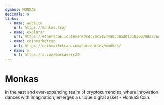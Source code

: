 ```yaml
---
symbol: MONKAS
decimals: 9
links:
  - name: website
    url: https://monkas.top/
  - name: explorer
    url: https://etherscan.io/token/0xdc7ac5d5d4a9c3b5d8f3183058a92776dc12f4f3
  - name: coinmarketcap
    url: https://coinmarketcap.com/currencies/monkas/
  - name: x
    url: https://x.com/monkaserc20
---
```


# Monkas

In the vast and ever-expanding realm of cryptocurrencies, where innovation dances with imagination, emerges a unique digital asset - MonkaS Coin.
